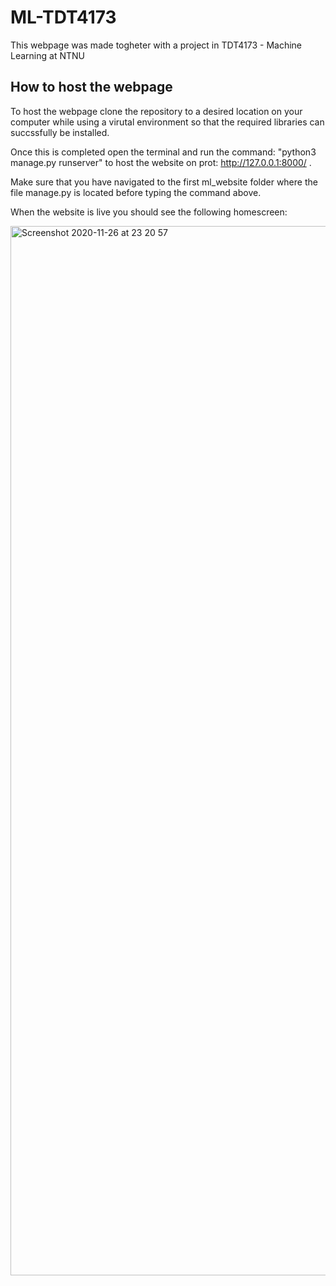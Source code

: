# ML-TDT4173


This webpage was made togheter with a project in TDT4173 - Machine Learning at NTNU



## How to host the webpage ##

To host the webpage clone the repository to a desired location on your computer while using a virutal environment so that the required libraries can succssfully be installed.

Once this is completed open the terminal and run the command: "python3 manage.py runserver" to host the website on prot: http://127.0.0.1:8000/ .

Make sure that you have navigated to the first ml_website folder where the file manage.py is located before typing the command above.

When the website is live you should see the following homescreen:



<img width="1679" alt="Screenshot 2020-11-26 at 23 20 57" src="https://user-images.githubusercontent.com/43234635/100394710-73923780-303e-11eb-9d14-9b5447f9fb4b.png">

